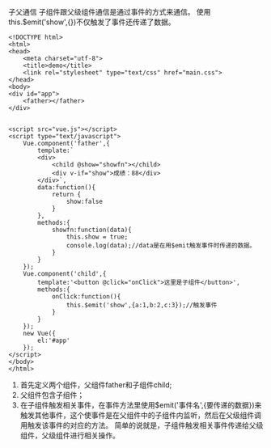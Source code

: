 子父通信
子组件跟父级组件通信是通过事件的方式来通信。
使用this.$emit('show',{})不仅触发了事件还传递了数据。
```
<!DOCTYPE html>
<html>
<head>
	<meta charset="utf-8">
	<title>demo</title>
	<link rel="stylesheet" type="text/css" href="main.css">
</head>
<body>
<div id="app">
	<father></father>	
</div>


<script src="vue.js"></script>
<script type="text/javascript">	
	Vue.component('father',{
		template:`
		<div>
			<child @show="showfn"></child>
			<div v-if="show">成绩：88</div>
		</div>`,
		data:function(){
			return {
				show:false
			}
		},
		methods:{
			showfn:function(data){
				this.show = true;
				console.log(data);//data是在用$emit触发事件时传递的数据。
			}
		}
	});
	Vue.component('child',{
		template:'<button @click="onClick">这里是子组件</button>',
		methods:{
			onClick:function(){
				this.$emit('show',{a:1,b:2,c:3});//触发事件
			}
		}
	});
	new Vue({
		el:'#app'
	});
</script>
</body>
</html>
```
1. 首先定义两个组件，父组件father和子组件child;
2. 父组件包含子组件；
2. 在子组件触发相关事件，在事件方法里使用$emit('事件名',{要传递的数据})来触发其他事件，这个使事件是在父组件中的子组件内监听，然后在父级组件调用触发该事件的对应的方法。
简单的说就是，子组件触发相关事件传递给父级组件，父级组件进行相关操作。

